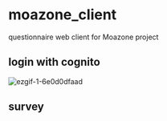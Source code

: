 # moazone_client
questionnaire web client for Moazone project

## login with cognito
![ezgif-1-6e0d0dfaad](https://user-images.githubusercontent.com/89366599/191943219-9ab9e9a3-af9e-4467-b5f9-8abe7a09d820.gif)

## survey
